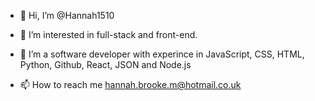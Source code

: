 - 👋 Hi, I’m @Hannah1510
- 👀 I’m interested in full-stack and front-end.
- 🌱 I’m a software developer with experince in JavaScript, CSS, HTML, Python, Github, React, JSON and Node.js

- 📫 How to reach me hannah.brooke.m@hotmail.co.uk

<!---
Hannah1510/Hannah1510 is a ✨ special ✨ repository because its `README.md` (this file) appears on your GitHub profile.
You can click the Preview link to take a look at your changes.
--->
